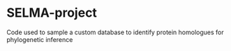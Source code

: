 # SELMA-project
Code used to sample a custom database to identify protein homologues for phylogenetic inference
